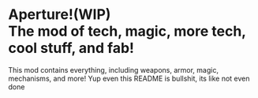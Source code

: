 <h1>Aperture!(WIP)<br>The mod of tech, magic, more tech, cool stuff, and fab!</h1>
This mod contains everything, including weapons, armor, magic, mechanisms, and more!
Yup even this README is bullshit, its like not even done
